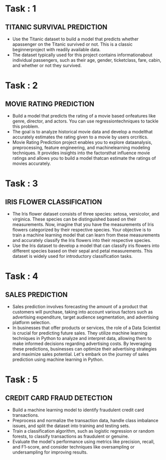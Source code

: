 <!DOCTYPE html>
<html lang="en">
<head>
    <meta charset="UTF-8">
    <meta name="viewport" content="width=device-width, initial-scale=1.0">
    <title>CodSoft Internship</title>
</head>
<body>
    <h1>Task : 1</h1>
    <h2><b>TITANIC SURVIVAL PREDICTION</b></h2>
    <ul>
      <li>Use the Titanic dataset to build a model that predicts whether apassenger on the Titanic survived or not. This is a classic beginnerproject with readily available data.</li>
      <li>The dataset typically used for this project contains informationabout individual passengers, such as their age, gender, ticketclass, fare, cabin, and whether or not they survived.</li>
    </ul>
    <h1>Task : 2</h1>
    <h2><b>MOVIE RATING PREDICTION</b></h2>
    <ul>
      <li>Build a model that predicts the rating of a movie based onfeatures like genre, director, and actors. You can use regressiontechniques to tackle this problem.</li>
      <li>The goal is to analyze historical movie data and develop a modelthat accurately estimates the rating given to a movie by users orcritics.</li>
      <li>Movie Rating Prediction project enables you to explore dataanalysis, preprocessing, feature engineering, and machinelearning modeling techniques. It provides insights into the factorsthat influence movie ratings and allows you to build a model thatcan estimate the ratings of movies accurately.</li>
    </ul>
  <h1>Task : 3</h1>
  <h2><b>IRIS FLOWER CLASSIFICATION</b></h2>
  <ul>
    <li>The Iris flower dataset consists of three species: setosa, versicolor,
and virginica. These species can be distinguished based on their
measurements. Now, imagine that you have the measurements
of Iris flowers categorized by their respective species. Your
objective is to train a machine learning model that can learn from
these measurements and accurately classify the Iris flowers into
their respective species.</li>
    <li>Use the Iris dataset to develop a model that can classify iris
flowers into different species based on their sepal and petal
measurements. This dataset is widely used for introductory
classification tasks.</li>
  </ul>
  <h1>Task : 4</h1>
  <h2><b>SALES PREDICTION</b></h2>
  <ul>
    <li>Sales prediction involves forecasting the amount of a product that
customers will purchase, taking into account various factors such as
advertising expenditure, target audience segmentation, and
advertising platform selection.</li>
    <li>In businesses that offer products or services, the role of a Data
Scientist is crucial for predicting future sales. They utilize machine
learning techniques in Python to analyze and interpret data, allowing
them to make informed decisions regarding advertising costs. By
leveraging these predictions, businesses can optimize their
advertising strategies and maximize sales potential. Let's embark on
the journey of sales prediction using machine learning in Python.</li>
  </ul>
  <h1>Task : 5</h1>
  <h2><b>CREDIT CARD FRAUD DETECTION</b></h2>
  <ul>
    <li>Build a machine learning model to identify fraudulent credit card
transactions.</li>
    <li>Preprocess and normalize the transaction data, handle class
imbalance issues, and split the dataset into training and testing sets.</li>
    <li>Train a classification algorithm, such as logistic regression or random
forests, to classify transactions as fraudulent or genuine.</li>
    <li>Evaluate the model's performance using metrics like precision, recall,
and F1-score, and consider techniques like oversampling or
undersampling for improving results.</li>
  </ul>
</body>
</html>
